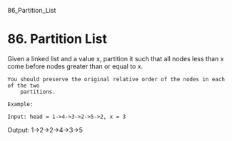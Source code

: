 86_Partition_List
# 86. Partition List

Given a linked list and a value x, partition it such that all nodes less than
        x come before nodes greater than or equal to x.

    You should preserve the original relative order of the nodes in each of the two
        partitions.

    Example:

    Input: head = 1->4->3->2->5->2, x = 3
Output: 1->2->2->4->3->5